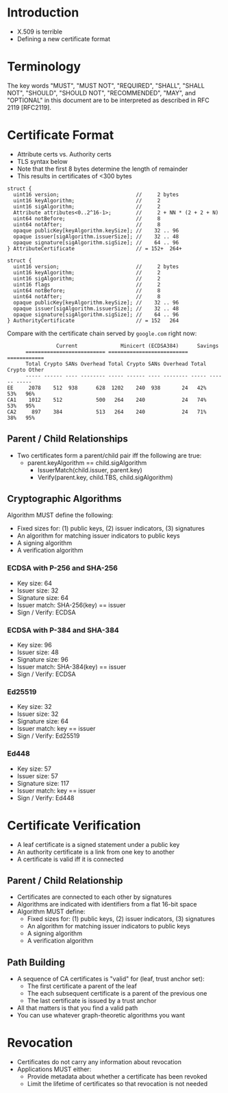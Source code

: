 # Introduction

* X.509 is terrible
* Defining a new certificate format

# Terminology

The key words "MUST", "MUST NOT", "REQUIRED", "SHALL", "SHALL NOT", "SHOULD",
"SHOULD NOT", "RECOMMENDED", "MAY", and "OPTIONAL" in this document are to be
interpreted as described in RFC 2119 [RFC2119].

# Certificate Format

* Attribute certs vs. Authority certs
* TLS syntax below
* Note that the first 8 bytes determine the length of remainder
* This results in certificates of <300 bytes

~~~~~
struct {
  uint16 version;                         //     2 bytes
  uint16 keyAlgorithm;                    //     2
  uint16 sigAlgorithm;                    //     2
  Attribute attributes<0..2^16-1>;        //     2 + NN * (2 + 2 + N)
  uint64 notBefore;                       //     8
  uint64 notAfter;                        //     8
  opaque publicKey[keyAlgorithm.keySize]; //    32 .. 96
  opaque issuer[sigAlgorithm.issuerSize]; //    32 .. 48
  opaque signature[sigAlgorithm.sigSize]; //    64 .. 96
} AttributeCertificate                    // = 152+  264+

struct {
  uint16 version;                         //     2 bytes
  uint16 keyAlgorithm;                    //     2
  uint16 sigAlgorithm;                    //     2
  uint16 flags                            //     2
  uint64 notBefore;                       //     8
  uint64 notAfter;                        //     8
  opaque publicKey[keyAlgorithm.keySize]; //    32 .. 96
  opaque issuer[sigAlgorithm.issuerSize]; //    32 .. 48
  opaque signature[sigAlgorithm.sigSize]; //    64 .. 96
} AuthorityCertificate                    // = 152   264
~~~~~

Compare with the certificate chain served by `google.com` right now:

```
                Current              Minicert (ECDSA384)      Savings
      ========================== ========================== ============
      Total Crypto SANs Overhead Total Crypto SANs Overhead Total Crypto Other
      ----- ------ ---- -------- ----- ------ ---- -------- ----- ------ -----
EE     2078    512  938      628  1202    240  938       24   42%    53%   96%
CA1    1012    512           500   264    240            24   74%    53%   95%
CA2     897    384           513   264    240            24   71%    38%   95%
```

## Parent / Child Relationships

* Two certificates form a parent/child pair iff the following are true:
  * parent.keyAlgorithm == child.sigAlgorithm
	* IssuerMatch(child.issuer, parent.key)
	* Verify(parent.key, child.TBS, child.sigAlgorithm)

## Cryptographic Algorithms

Algorithm MUST define the following:

* Fixed sizes for: (1) public keys, (2) issuer indicators, (3) signatures
* An algorithm for matching issuer indicators to public keys
* A signing algorithm
* A verification algorithm

### ECDSA with P-256 and SHA-256

* Key size: 64
* Issuer size: 32
* Signature size: 64
* Issuer match: SHA-256(key) == issuer
* Sign / Verify: ECDSA

### ECDSA with P-384 and SHA-384

* Key size: 96
* Issuer size: 48
* Signature size: 96
* Issuer match: SHA-384(key) == issuer
* Sign / Verify: ECDSA

### Ed25519

* Key size: 32
* Issuer size: 32
* Signature size: 64
* Issuer match: key == issuer
* Sign / Verify: Ed25519

### Ed448

* Key size: 57
* Issuer size: 57
* Signature size: 117
* Issuer match: key == issuer
* Sign / Verify: Ed448

# Certificate Verification

* A leaf certificate is a signed statement under a public key
* An authority certificate is a link from one key to another
* A certificate is valid iff it is connected 

## Parent / Child Relationship

* Certificates are connected to each other by signatures
* Algorithms are indicated with identifiers from a flat 16-bit space
* Algorithm MUST define:
	* Fixed sizes for: (1) public keys, (2) issuer indicators, (3) signatures
	* An algorithm for matching issuer indicators to public keys
	* A signing algorithm
	* A verification algorithm

## Path Building

* A sequence of CA certificates is "valid" for (leaf, trust anchor set):
  * The first certificate a parent of the leaf
  * The each subsequent certificate is a parent of the previous one
  * The last certificate is issued by a trust anchor
* All that matters is that you find a valid path
* You can use whatever graph-theoretic algorithms you want

# Revocation

* Certificates do not carry any information about revocation
* Applications MUST either:
  * Provide metadata about whether a certificate has been revoked
  * Limit the lifetime of certificates so that revocation is not needed

